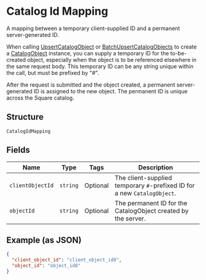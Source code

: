 
# Catalog Id Mapping

A mapping between a temporary client-supplied ID and a permanent server-generated ID.

When calling [UpsertCatalogObject](#endpoint-Catalog-UpsertCatalogObject) or
[BatchUpsertCatalogObjects](#endpoint-Catalog-BatchUpsertCatalogObjects) to
create a [CatalogObject](#type-CatalogObject) instance, you can supply
a temporary ID for the to-be-created object, especially when the object is to be referenced
elsewhere in the same request body. This temporary ID can be any string unique within
the call, but must be prefixed by "#".

After the request is submitted and the object created, a permanent server-generated ID is assigned
to the new object. The permanent ID is unique across the Square catalog.

## Structure

`CatalogIdMapping`

## Fields

| Name | Type | Tags | Description |
|  --- | --- | --- | --- |
| `clientObjectId` | `string` | Optional | The client-supplied temporary `#`-prefixed ID for a new `CatalogObject`. |
| `objectId` | `string` | Optional | The permanent ID for the CatalogObject created by the server. |

## Example (as JSON)

```json
{
  "client_object_id": "client_object_id0",
  "object_id": "object_id8"
}
```

